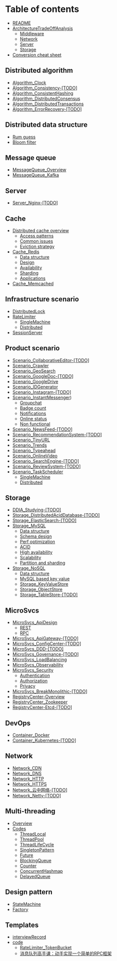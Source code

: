 # Table of contents

* [README](README.md)
* [ArchitectureTradeOffAnalysis](architectureAnalysis/overview.md)
  * [Middleware](architectureAnalysis/middleware.md)
  * [Network](architectureAnalysis/network.md)
  * [Server](architectureAnalysis/server.md)
  * [Storage](architectureAnalysis/storage.md)
* [Conversion cheat sheet](https://docs.google.com/spreadsheets/d/18Hjr0f5msuCp_FCoFATEOU0jPqpsLwXjm7QDxdUtgJw/edit#gid=0)

## Distributed algorithm

* [Algorithm\_Clock](algorithm\_clock.md)
* [Algorithm\_Consistency-\[TODO\]](algorithm\_consistency-todo.md)
* [Algorithm\_ConsistentHashing](algorithm\_consistenthashing.md)
* [Algorithm\_DistributedConsensus](algorithm\_distributedconsensus.md)
* [Algorithm\_DistributedTransactions](algorithm\_distributedtransactions.md)
* [Algorithm\_ErrorRecovery-\[TODO\]](algorithm\_errorrecovery-todo.md)

## Distributed data structure
* [Rum guess](datastructure_rumconjecture.md)
* [Bloom filter](datastructure_bloomfilter.md)

## Message queue
* [MessageQueue\_Overview](messagequeue\_overview.md)
* [MessageQueue\_Kafka](messagequeue\_kafka.md)

## Server
* [Server\_Nginx-\[TODO\]](server\_nginx-todo.md)

## Cache

* [Distributed cache overview](cache/distributedcache.md)
  * [Access patterns](cache/distributedcacheAccessPatterns.md)
  * [Common issues](cache/distributedcacheCommonIssues.md)
  * [Eviction strategy](cache/distributedCacheEviction.md)
* [Cache\_Redis](cache/redis.md)
  * [Data structure](cache/redisDataStructure.md)
  * [Design](cache/redisDesign.md)
  * [Availability](cache/redisAvailability.md)
  * [Sharding](cache/redisSharding.md)
  * [Applications](cache/redisApplications.md)
* [Cache\_Memcached](cache/memcached.md)

## Infrastructure scenario

* [DistributedLock](scenario\_distributedlock.md)
* [RateLimiter](scenario\_rateLimiter/overview.md)
  * [SingleMachine](scenario\_rateLimiter/singleMachine.md)
  * [Distributed](scenario\_rateLimiter/distributed.md)
* [SessionServer](scenario\_sessionserver.md)

## Product scenario

* [Scenario\_CollaborativeEditor-\[TODO\]](scenario_collaborateEditor-todo.md)
* [Scenario\_Crawler](scenario\_webcrawler.md)
* [Scenario\_GeoSearch](scenario\_geosearch.md)
* [Scenario\_GoogleDoc-\[TODO\]](scenario\_googledoc-todo.md)
* [Scenario\_GoogleDrive](scenario\_googledrive.md)
* [Scenario\_IDGenerator](scenario\_idgenerator.md)
* [Scenario\_Instagram-\[TODO\]](scenario\_instagram-todo.md)
* [Scenario\_InstantMessenger](scenario_messenger/overview.md))
  * [Groupchat](scenario_messenger/groupChat.md)
  * [Badge count](scenario_messenger/badgeCount.md)
  * [Notifications](scenario_messenger/notifications.md)
  * [Online status](scenario_messenger/onlineStatus.md)
  * [Non functional](scenario_messenger/nonFuncFeatures.md)
* [Scenario\_NewsFeed-\[TODO\]](scenario\_newsfeed.md)
* [Scenario\_RecommendationSystem-\[TODO\]](scenario\_recommendationsystem-todo.md)
* [Scenario\_TinyURL](scenario\_tinyurl.md)
* [Scenario\_Trends](scenario\_trends.md)
* [Scenario\_Typeahead](scenario\_typeahead.md)
* [Scenario\_OnlineVideo](scenario\_onlinevideo.md)
* [Scenario\_SearchEngine-\[TODO\]](scenario\_searchengine-todo.md)
* [Scenario\_ReviewSystem-\[TODO\]](scenario\reviewSystem.md)
* [Scenario\_TaskScheduler](scenario\_taskScheduler/overview.md)
  * [SingleMachine](scenario\_taskScheduler/singleMachine.md)
  * [Distributed](scenario\_taskScheduler/distributed.md)

## Storage

* [DDIA\_Studying-\[TODO\]](ddia\_studying.md)
* [Storage\_DistributedAcidDatabase-\[TODO\]](storage\_distributedaciddatabase.md)
* [Storage\_ElasticSearch-\[TODO\]](storage\_elasticsearch.md)
* [Storage\_MySQL](storage_mySQL/README.md)
  * [Data structure](storage_mySQL/mysql_datastructure.md)
  * [Schema design](storage_mySQL/mysql_schemadesign.md)
  * [Perf optimization](storage_mySQL/mysql_perfOptimization.md)
  * [ACID](storage_mySQL/mysql_ACID.md)
  * [High availability](storage_mySQL/mysql_highavailability.md)
  * [Scalability](storage_mySQL/mysql_scalability.md)
  * [Partition and sharding](storage_mySQL/mysql_partitionAndSharding.md)
* [Storage\_NoSQL](storage_nosql/README.md)
  * [Data structure](storage_nosql/nosql_datastructure.md)
  * [MySQL based key value](storage_nosql/mysql_keyValue.md)
  * [Storage\_KeyValueStore](storage_nosql/storage_keyvaluestore.md)
  * [Storage\_ObjectStore](storage_nosql/storage_objectstore.md)
  * [Storage\_TableStore-\[TODO\]](storage_nosql/storage_tablestore-todo.md)

## MicroSvcs

* [MicroSvcs\_ApiDesign](microsvcs/apidesign/README.md)
  * [REST](microsvcs/apidesign/rest.md)
  * [RPC](microsvcs/apidesign/rpc.md)
* [MicroSvcs\_ApiGateway-\[TODO\]](microsvcs\_apigateway-todo.md)
* [MicroSvcs\_ConfigCenter-\[TODO\]](microsvcs\_configcenter-todo.md)
* [MicroSvcs\_DDD-\[TODO\]](microsvcs\_ddd-todo.md)
* [MicroSvcs\_Governance-\[TODO\]](microsvcs\_governance.md)
* [MicroSvcs\_LoadBalancing](microsvcs\_loadbalancing.md)
* [MicroSvcs\_Observability](microsvcs\_observability.md)
* [MicroSvcs\_Security](microsvcs/microsvcs\_security/README.md)
  * [Authentication](microsvcs/microsvcs\_security/authentication.md)
  * [Authorization](microsvcs/microsvcs\_security/authorization.md)
  * [Privacy](microsvcs/microsvcs\_security/privacy.md)
* [MicroSvcs\_BreakMonolithic-\[TODO\]](microsvcs\_breakingmonolithic-todo.md)
* [RegistryCenter-Overview](registrycenter-overview.md)
* [RegistryCenter\_Zookeeper](registrycenter\_zookeeper.md)
* [RegistryCenter-Etcd-\[TODO\]](registrycenter-etcd-todo.md)

## DevOps

* [Container\_Docker](container\_docker.md)
* [Container\_Kubernetes-\[TODO\]](container\_kubernetes.md)

## Network

* [Network\_CDN](network\_cdn.md)
* [Network\_DNS](network\_dns.md)
* [Network\_HTTP](network\_http.md)
* [Network\_HTTPS](network\_https.md)
* [Network\_云中网络-\[TODO\]](network-yun-zhong-wang-luo.md)
* [Network\_Netty-\[TODO\]](network\_netty-todo.md)

## Multi-threading

* [Overview](algorithm\_multithreading.md)
* [Codes](code/multithreads/README.md)
  * [ThreadLocal](code/multithreads/threadlocal.md)
  * [ThreadPool](code/multithreads/threadpool.md)
  * [ThreadLifeCycle](code/multithreads/threadlifecycle.md)
  * [SingletonPattern](code/multithreads/singletonpattern.md)
  * [Future](code/multithreads/future.md)
  * [BlockingQueue](code/multithreads/blockingqueue.md)
  * [Counter](code/multithreads/counter.md)
  * [ConcurrentHashmap](code/multithreads/concurrenthashmap.md)
  * [DelayedQueue](code/multithreads/delayedqueue.md)

## Design pattern
* [StateMachine](designpattern_statemachine.md)
* [Factory](designpattern_factory.md)

## Templates

* [interviewRecord](interviewrecord.md)
* [code](code/README.md)
  * [RateLimiter\_TokenBucket](code/ratelimiter\_tokenbucket.md)
  * [消息队列高手课：动手实现一个简单的RPC框架](code/simple-rpc-framework-master.md)
